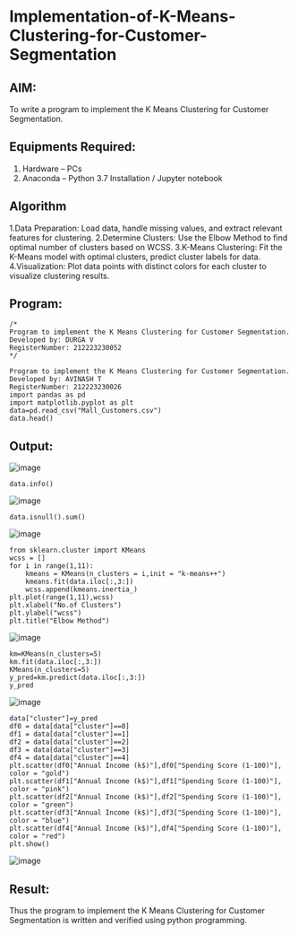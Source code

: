 # Implementation-of-K-Means-Clustering-for-Customer-Segmentation

## AIM:
To write a program to implement the K Means Clustering for Customer Segmentation.

## Equipments Required:
1. Hardware – PCs
2. Anaconda – Python 3.7 Installation / Jupyter notebook

## Algorithm
1.Data Preparation: Load data, handle missing values, and extract relevant features for clustering.
2.Determine Clusters: Use the Elbow Method to find optimal number of clusters based on WCSS.
3.K-Means Clustering: Fit the K-Means model with optimal clusters, predict cluster labels for data. 
4.Visualization: Plot data points with distinct colors for each cluster to visualize clustering results.
## Program:
```
/*
Program to implement the K Means Clustering for Customer Segmentation.
Developed by: DURGA V
RegisterNumber: 212223230052 
*/
```
```
Program to implement the K Means Clustering for Customer Segmentation.
Developed by: AVINASH T
RegisterNumber: 212223230026
import pandas as pd 
import matplotlib.pyplot as plt 
data=pd.read_csv("Mall_Customers.csv")
data.head()
```
## Output:
![image](https://github.com/user-attachments/assets/50f8411d-9125-49d5-957f-0a1fe3d0d97c)

```
data.info()
```
![image](https://github.com/user-attachments/assets/019b4f40-f0fb-460b-96b7-d9db1f0047ca)

```
data.isnull().sum()
```
![image](https://github.com/user-attachments/assets/811f2be6-7194-4da4-b116-9f257aa10c18)

```
from sklearn.cluster import KMeans
wcss = []
for i in range(1,11):
    kmeans = KMeans(n_clusters = i,init = "k-means++")
    kmeans.fit(data.iloc[:,3:])
    wcss.append(kmeans.inertia_)
plt.plot(range(1,11),wcss)
plt.xlabel("No.of Clusters")
plt.ylabel("wcss")
plt.title("Elbow Method")
```
![image](https://github.com/user-attachments/assets/7c383538-625e-4d9d-8abe-a4b76907b472)
```
km=KMeans(n_clusters=5)
km.fit(data.iloc[:,3:])
KMeans(n_clusters=5)
y_pred=km.predict(data.iloc[:,3:])
y_pred
```
![image](https://github.com/user-attachments/assets/e2539368-27e4-4941-adc1-0cca2859a2db)
```
data["cluster"]=y_pred
df0 = data[data["cluster"]==0]
df1 = data[data["cluster"]==1]
df2 = data[data["cluster"]==2]
df3 = data[data["cluster"]==3]
df4 = data[data["cluster"]==4]
plt.scatter(df0["Annual Income (k$)"],df0["Spending Score (1-100)"], color = "gold")
plt.scatter(df1["Annual Income (k$)"],df1["Spending Score (1-100)"], color = "pink")
plt.scatter(df2["Annual Income (k$)"],df2["Spending Score (1-100)"], color = "green")
plt.scatter(df3["Annual Income (k$)"],df3["Spending Score (1-100)"], color = "blue")
plt.scatter(df4["Annual Income (k$)"],df4["Spending Score (1-100)"], color = "red")
plt.show()
```
![image](https://github.com/user-attachments/assets/3db3f40b-a888-40ba-b9a3-a1a42773f736)

## Result:
Thus the program to implement the K Means Clustering for Customer Segmentation is written and verified using python programming.
